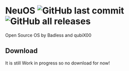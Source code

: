 # NeuOS ![GitHub last commit](https://img.shields.io/github/last-commit/Badless/NeuOS) ![GitHub all releases](https://img.shields.io/github/downloads/Badless/NeuOS/total)
Open Source OS by Badless and qubiX00

## Download
It is still Work in progress so no download for now!
